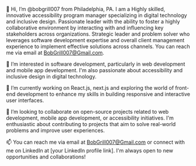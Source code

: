 👋 Hi, I’m @bobgrill007 from Philadelphia, PA.  I am a Highly skilled, innovative accessibility program manager specializing in digital technology and inclusive design. Passionate leader with the ability to foster a highly collaborative environment by interacting with and influencing key stakeholders across organizations. Strategic leader and problem solver who leverages software development expertise and overall client management experience to implement effective solutions across channels. You can reach me via email at BobGrill007@Gmail.com.

👀 I’m interested in software development, particularly in web development and mobile app development. I'm also passionate about accessibility and inclusive design in digital technology.

🌱 I’m currently working on React.js, next.js and exploring the world of front-end development to enhance my skills in building responsive and interactive user interfaces.

💞️ I’m looking to collaborate on open-source projects related to web development, mobile app development, or accessibility initiatives. I'm enthusiastic about contributing to projects that aim to solve real-world problems and improve user experiences.

📫 You can reach me via email at BobGrill007@Gmail.com or connect with me on LinkedIn at [your LinkedIn profile link]. I'm always open to new opportunities and collaborations!

<!---
bobgrill007/bobgrill007 is a ✨ special ✨ repository because its `README.md` (this file) appears on your GitHub profile.
You can click the Preview link to take a look at your changes.
--->

